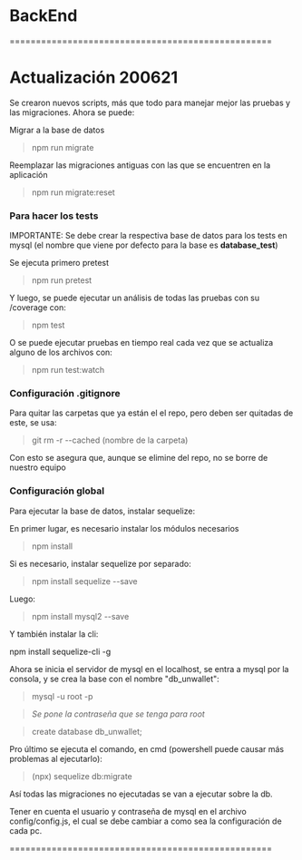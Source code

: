 # BackEnd

==================================================

 # Actualización 200621

 Se crearon nuevos scripts, más que todo para manejar
 mejor las pruebas y las migraciones. Ahora se puede:

 Migrar a la base de datos

 > npm run migrate

 Reemplazar las migraciones antiguas con las que se
 encuentren en la aplicación

 > npm run migrate:reset

 ### Para hacer los tests

IMPORTANTE: Se debe crear la respectiva base de datos
para los tests en mysql (el nombre que viene por
defecto para la base es **database_test**)

 Se ejecuta primero pretest

> npm run pretest

Y luego, se puede ejecutar un análisis de todas las
pruebas con su /coverage con:

> npm test

O se puede ejecutar pruebas en tiempo real cada vez
que se actualiza alguno de los archivos con:

> npm run test:watch

### Configuración .gitignore

Para quitar las carpetas que ya están el el repo,
pero deben ser quitadas de este, se usa:

>git rm -r --cached (nombre de la carpeta)

Con esto se asegura que, aunque se elimine del repo,
no se borre de nuestro equipo

### Configuración global

Para ejecutar la base de datos, instalar sequelize:

En primer lugar, es necesario instalar los módulos
necesarios

> npm install

Si es necesario, instalar sequelize por separado:

> npm install sequelize --save

Luego:

> npm install mysql2 --save

Y también instalar la cli:

npm install sequelize-cli -g

Ahora se inicia el servidor de mysql en el localhost,
se entra a mysql por la consola, y se crea la base
con el nombre "db_unwallet":

> mysql -u root -p

> *Se pone la contraseña que se tenga para root*

> create database db_unwallet;

Pro último se ejecuta el comando, en cmd (powershell
puede causar más problemas al ejecutarlo):

> (npx) sequelize db:migrate

Así todas las migraciones no ejecutadas se van a 
ejecutar sobre la db. 

Tener en cuenta el usuario y contraseña de mysql 
en el archivo config/config.js, el cual se debe 
cambiar a como sea la configuración de cada pc.

==================================================